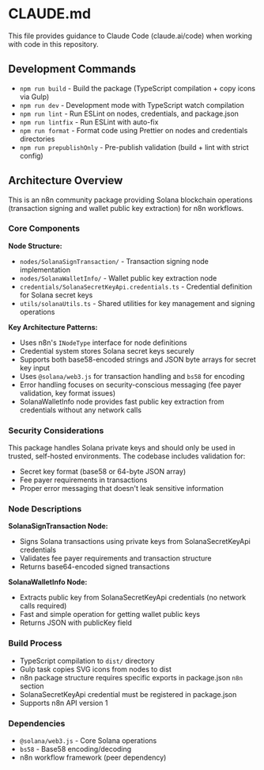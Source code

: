 # CLAUDE.md

This file provides guidance to Claude Code (claude.ai/code) when working with code in this repository.

## Development Commands

- `npm run build` - Build the package (TypeScript compilation + copy icons via Gulp)
- `npm run dev` - Development mode with TypeScript watch compilation
- `npm run lint` - Run ESLint on nodes, credentials, and package.json
- `npm run lintfix` - Run ESLint with auto-fix
- `npm run format` - Format code using Prettier on nodes and credentials directories
- `npm run prepublishOnly` - Pre-publish validation (build + lint with strict config)

## Architecture Overview

This is an n8n community package providing Solana blockchain operations (transaction signing and wallet public key extraction) for n8n workflows.

### Core Components

**Node Structure:**
- `nodes/SolanaSignTransaction/` - Transaction signing node implementation
- `nodes/SolanaWalletInfo/` - Wallet public key extraction node
- `credentials/SolanaSecretKeyApi.credentials.ts` - Credential definition for Solana secret keys
- `utils/solanaUtils.ts` - Shared utilities for key management and signing operations

**Key Architecture Patterns:**
- Uses n8n's `INodeType` interface for node definitions
- Credential system stores Solana secret keys securely
- Supports both base58-encoded strings and JSON byte arrays for secret key input
- Uses `@solana/web3.js` for transaction handling and `bs58` for encoding
- Error handling focuses on security-conscious messaging (fee payer validation, key format issues)
- SolanaWalletInfo node provides fast public key extraction from credentials without any network calls

### Security Considerations

This package handles Solana private keys and should only be used in trusted, self-hosted environments. The codebase includes validation for:
- Secret key format (base58 or 64-byte JSON array)
- Fee payer requirements in transactions
- Proper error messaging that doesn't leak sensitive information

### Node Descriptions

**SolanaSignTransaction Node:**
- Signs Solana transactions using private keys from SolanaSecretKeyApi credentials
- Validates fee payer requirements and transaction structure
- Returns base64-encoded signed transactions

**SolanaWalletInfo Node:**
- Extracts public key from SolanaSecretKeyApi credentials (no network calls required)
- Fast and simple operation for getting wallet public keys
- Returns JSON with publicKey field

### Build Process

- TypeScript compilation to `dist/` directory
- Gulp task copies SVG icons from nodes to dist
- n8n package structure requires specific exports in package.json `n8n` section
- SolanaSecretKeyApi credential must be registered in package.json
- Supports n8n API version 1

### Dependencies

- `@solana/web3.js` - Core Solana operations
- `bs58` - Base58 encoding/decoding
- n8n workflow framework (peer dependency)